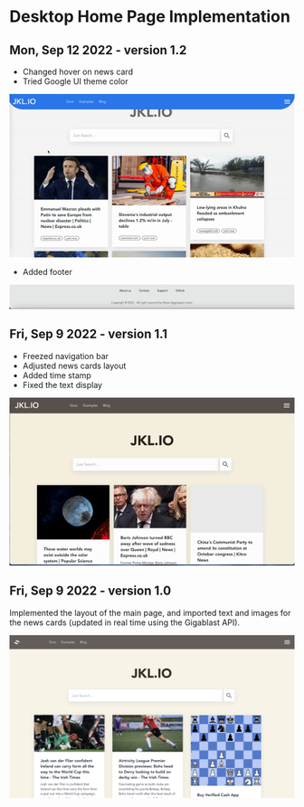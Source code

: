 # Desktop Home Page Implementation

## Mon, Sep 12 2022 - version 1.2

- Changed hover on news card
- Tried Google UI theme color

![alt text](/gif_v1.3.gif)

- Added footer

![alt text](/footer.png)

## Fri, Sep 9 2022 - version 1.1

- Freezed navigation bar
- Adjusted news cards layout
- Added time stamp
- Fixed the text display

![alt text](/gif_v1.1.gif)

## Fri, Sep 9 2022 - version 1.0

Implemented the layout of the main page, and imported text and images for the news cards (updated in real time using the Gigablast API).

![alt text](/screen_shot_v1.png)
